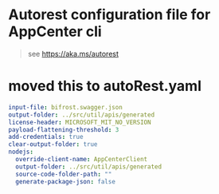# Autorest configuration file for AppCenter cli
> see https://aka.ms/autorest

# moved this to autoRest.yaml
```yaml
input-file: bifrost.swagger.json
output-folder: ../src/util/apis/generated
license-header: MICROSOFT_MIT_NO_VERSION
payload-flattening-threshold: 3
add-credentials: true
clear-output-folder: true
nodejs:
  override-client-name: AppCenterClient
  output-folder: ../src/util/apis/generated
  source-code-folder-path: ""
  generate-package-json: false
```
